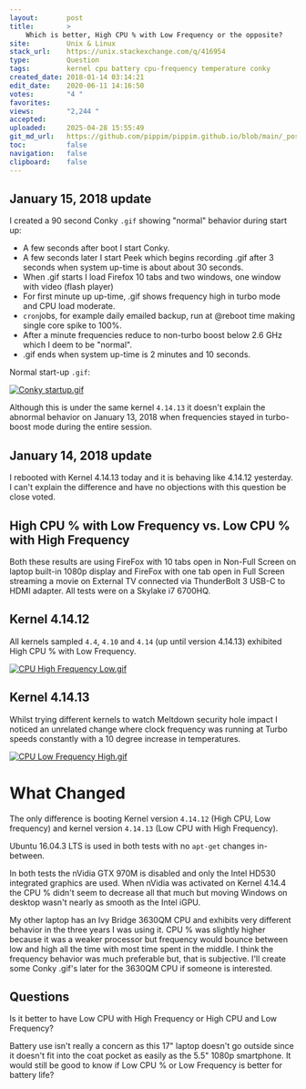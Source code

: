 ```yaml
---
layout:       post
title:        >
    Which is better, High CPU % with Low Frequency or the opposite?
site:         Unix & Linux
stack_url:    https://unix.stackexchange.com/q/416954
type:         Question
tags:         kernel cpu battery cpu-frequency temperature conky
created_date: 2018-01-14 03:14:21
edit_date:    2020-06-11 14:16:50
votes:        "4 "
favorites:    
views:        "2,244 "
accepted:     
uploaded:     2025-04-28 15:55:49
git_md_url:   https://github.com/pippim/pippim.github.io/blob/main/_posts/2018/2018-01-14-Which-is-better_-High-CPU-_-with-Low-Frequency-or-the-opposite_.md
toc:          false
navigation:   false
clipboard:    false
---
```


## January 15, 2018 update

I created a 90 second Conky `.gif` showing "normal" behavior during start up:

- A few seconds after boot I start Conky.
- A few seconds later I start Peek which begins recording .gif after 3 seconds when system up-time is about about 30 seconds.
- When .gif starts I load Firefox 10 tabs and two windows, one window with video (flash player)
- For first minute up up-time, .gif shows frequency high in turbo mode and CPU load moderate.
- `cron`jobs, for example daily emailed backup, run at @reboot time making single core spike to 100%.
- After a minute frequencies reduce to non-turbo boost below 2.6 GHz which I deem to be "normal".
- .gif ends when system up-time is 2 minutes and 10 seconds.

Normal start-up `.gif`:

[![Conky startup.gif][1]][1]

Although this is under the same kernel `4.14.13` it doesn't explain the abnormal behavior on January 13, 2018 when frequencies stayed in turbo-boost mode during the entire session.

## January 14, 2018 update

I rebooted with Kernel 4.14.13 today and it is behaving like 4.14.12 yesterday. I can't explain the difference and have no objections with  this question be close voted.

## High CPU % with Low Frequency vs. Low CPU % with High Frequency

Both these results are using FireFox with 10 tabs open in Non-Full Screen on laptop built-in 1080p display and FireFox with one tab open in Full Screen streaming a movie on External TV connected via ThunderBolt 3 USB-C to HDMI adapter. All tests were on a Skylake i7 6700HQ.

## Kernel 4.14.12

All kernels sampled `4.4`, `4.10` and `4.14` (up until version 4.14.13) exhibited High CPU % with Low Frequency.

[![CPU High Frequency Low.gif ][2]][2]

## Kernel 4.14.13

Whilst trying different kernels to watch Meltdown security hole impact I noticed an unrelated change where clock frequency was running at Turbo speeds constantly with a 10 degree increase in temperatures.

[![CPU Low Frequency High.gif][3]][3]

# What Changed

The only difference is booting Kernel version `4.14.12` (High CPU, Low frequency) and kernel version `4.14.13` (Low CPU with High Frequency). 

Ubuntu 16.04.3 LTS is used in both tests with no `apt-get` changes in-between.

In both tests the nVidia GTX 970M is disabled and only the Intel HD530 integrated graphics are used. When nVidia was activated on Kernel 4.14.4 the CPU % didn't seem to decrease all that much but moving Windows on desktop wasn't nearly as smooth as the Intel iGPU.

My other laptop has an Ivy Bridge 3630QM CPU and exhibits very different behavior in the three years I was using it. CPU % was slightly higher because it was a weaker processor but frequency would bounce between low and high all the time with most time spent in the middle. I think the frequency behavior was much preferable but, that is subjective. I'll create some Conky .gif's later for the 3630QM CPU if someone is interested.

## Questions

Is it better to have Low CPU with High Frequency or High CPU and Low Frequency?

Battery use isn't really a concern as this 17" laptop doesn't go outside since it doesn't fit into the coat pocket as easily as the 5.5" 1080p smartphone. It would still be good to know if Low CPU % or Low Frequency is better for battery life?

  [1]: https://pippim.github.io/assets/img/posts/2018/32XjR.gif
  [2]: https://pippim.github.io/assets/img/posts/2018/Nrc2X.gif
  [3]: https://pippim.github.io/assets/img/posts/2018/J3Dai.gif
